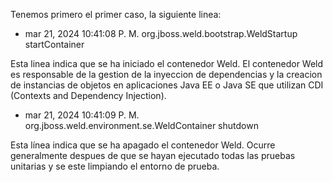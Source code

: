 Tenemos primero el primer caso, la siguiente linea:

- mar 21, 2024 10:41:08 P. M. org.jboss.weld.bootstrap.WeldStartup startContainer

Esta linea indica que se ha iniciado el contenedor Weld. El contenedor Weld es responsable de la gestion de la inyeccion de dependencias y la creacion de instancias de objetos en aplicaciones Java EE o Java SE que utilizan CDI (Contexts and Dependency Injection).

- mar 21, 2024 10:41:09 P. M. org.jboss.weld.environment.se.WeldContainer shutdown

Esta línea indica que se ha apagado el contenedor Weld. Ocurre generalmente despues de que se hayan ejecutado todas las pruebas unitarias y se este limpiando el entorno de prueba.

